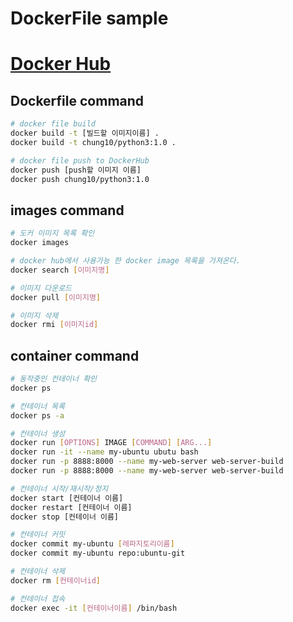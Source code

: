 # DockerFile sample

# [Docker Hub](https://hub.docker.com/repository/docker/chung10/python3)

## Dockerfile command

```bash
# docker file build
docker build -t [빌드할 이미지이름] .
docker build -t chung10/python3:1.0 .

# docker file push to DockerHub
docker push [push할 이미지 이름]
docker push chung10/python3:1.0

```



## images command
```bash
# 도커 이미지 목록 확인
docker images

# docker hub에서 사용가능 한 docker image 목록을 가져온다.
docker search [이미지명]

# 이미지 다운로드
docker pull [이미지명]

# 이미지 삭제
docker rmi [이미지id]


```

## container command
```bash
# 동작중인 컨테이너 확인
docker ps

# 컨테이너 목록
docker ps -a

# 컨테이너 생성
docker run [OPTIONS] IMAGE [COMMAND] [ARG...]
docker run -it --name my-ubuntu ubutu bash
docker run -p 8888:8000 --name my-web-server web-server-build
docker run -p 8888:8000 --name my-web-server web-server-build

# 컨테이너 시작/재시작/정지
docker start [컨테이너 이름]
docker restart [컨테이너 이름]
docker stop [컨테이너 이름]

# 컨테이너 커밋
docker commit my-ubuntu [레파지토리이름]
docker commit my-ubuntu repo:ubuntu-git

# 컨테이너 삭제
docker rm [컨테이너id]

# 컨테이너 접속
docker exec -it [컨테이너이름] /bin/bash
```